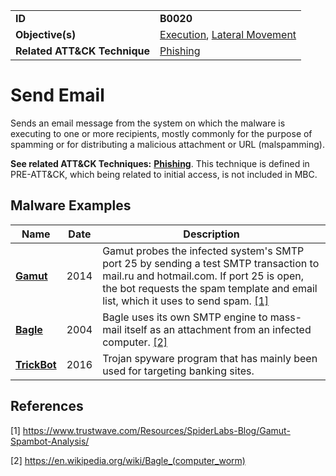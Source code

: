 |||
|---------|------------------------|
|**ID**|**B0020**|
|**Objective(s)**|[Execution](https://github.com/MBCProject/mbc-beta/tree/master/execution), [Lateral Movement](https://github.com/MBCProject/mbc-beta/tree/master/lateral-movement)|
|**Related ATT&CK Technique**|[Phishing](https://attack.mitre.org/techniques/T1566/)|

Send Email
==========
Sends an email message from the system on which the malware is executing to one or more recipients, mostly commonly for the purpose of spamming or for distributing a malicious attachment or URL (malspamming).

**See related ATT&CK Techniques:** [**Phishing**](https://attack.mitre.org/techniques/T1566/). This technique is defined in PRE-ATT&CK, which being related to initial access, is not included in MBC.

Malware Examples
----------------
|Name|Date|Description|
|--------------|--------------------------|-----------------------------|
|[**Gamut**](https://github.com/MBCProject/mbc-beta/blob/master/xample-malware/gamut.md)|2014|Gamut probes the infected system's SMTP port 25 by sending a test SMTP transaction to mail.ru and hotmail.com. If port 25 is open, the bot requests the spam template and email list, which it uses to send spam. [[1]](#1)|
|[**Bagle**](https://github.com/MBCProject/mbc-beta/blob/master/xample-malware/bagle.md)|2004|Bagle uses its own SMTP engine to mass-mail itself as an attachment from an infected computer. [[2]](#2)|
|[**TrickBot**](https://github.com/MBCProject/mbc-beta/tree/master/xample-malware/trickbot.md)|2016|Trojan spyware program that has mainly been used for targeting banking sites.|

References
----------
<a name="1">[1]</a> https://www.trustwave.com/Resources/SpiderLabs-Blog/Gamut-Spambot-Analysis/

<a name="2">[2]</a> https://en.wikipedia.org/wiki/Bagle_(computer_worm)